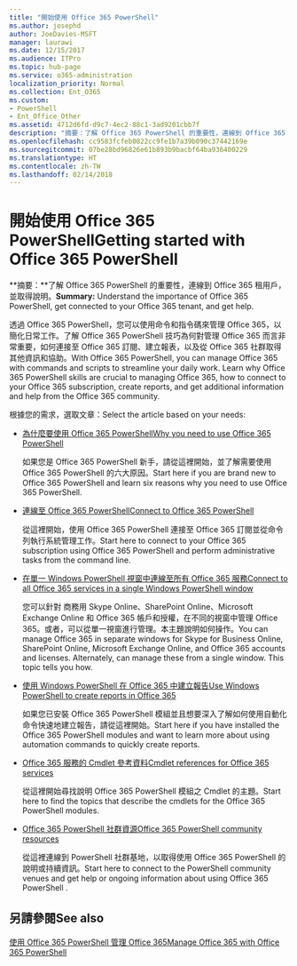 ```yaml
---
title: "開始使用 Office 365 PowerShell"
ms.author: josephd
author: JoeDavies-MSFT
manager: laurawi
ms.date: 12/15/2017
ms.audience: ITPro
ms.topic: hub-page
ms.service: o365-administration
localization_priority: Normal
ms.collection: Ent_O365
ms.custom:
- PowerShell
- Ent_Office_Other
ms.assetid: 4712d6fd-d9c7-4ec2-88c1-3ad9201cbb7f
description: "摘要：了解 Office 365 PowerShell 的重要性，連線到 Office 365 租用戶，並取得說明。"
ms.openlocfilehash: cc9583fcfeb0822cc9fe1b7a39b090c37442169e
ms.sourcegitcommit: 07be28bd96826e61b893b9bacbf64ba936400229
ms.translationtype: HT
ms.contentlocale: zh-TW
ms.lasthandoff: 02/14/2018
---
```

# <a name="getting-started-with-office-365-powershell"></a><span data-ttu-id="9c4ae-103">開始使用 Office 365 PowerShell</span><span class="sxs-lookup"><span data-stu-id="9c4ae-103">Getting started with Office 365 PowerShell</span></span>

 <span data-ttu-id="9c4ae-104">**摘要：**了解 Office 365 PowerShell 的重要性，連線到 Office 365 租用戶，並取得說明。</span><span class="sxs-lookup"><span data-stu-id="9c4ae-104">**Summary:** Understand the importance of Office 365 PowerShell, get connected to your Office 365 tenant, and get help.</span></span>
  
<span data-ttu-id="9c4ae-p101">透過 Office 365 PowerShell，您可以使用命令和指令碼來管理 Office 365，以簡化日常工作。了解 Office 365 PowerShell 技巧為何對管理 Office 365 而言非常重要，如何連接至 Office 365 訂閱、建立報表，以及從 Office 365 社群取得其他資訊和協助。</span><span class="sxs-lookup"><span data-stu-id="9c4ae-p101">With Office 365 PowerShell, you can manage Office 365 with commands and scripts to streamline your daily work. Learn why Office 365 PowerShell skills are crucial to managing Office 365, how to connect to your Office 365 subscription, create reports, and get additional information and help from the Office 365 community.</span></span>
  
<span data-ttu-id="9c4ae-107">根據您的需求，選取文章：</span><span class="sxs-lookup"><span data-stu-id="9c4ae-107">Select the article based on your needs:</span></span>
  
- [<span data-ttu-id="9c4ae-108">為什麼要使用 Office 365 PowerShell</span><span class="sxs-lookup"><span data-stu-id="9c4ae-108">Why you need to use Office 365 PowerShell</span></span>](why-you-need-to-use-office-365-powershell.md)
    
    <span data-ttu-id="9c4ae-109">如果您是 Office 365 PowerShell 新手，請從這裡開始，並了解需要使用 Office 365 PowerShell 的六大原因。</span><span class="sxs-lookup"><span data-stu-id="9c4ae-109">Start here if you are brand new to Office 365 PowerShell and learn six reasons why you need to use Office 365 PowerShell.</span></span> 
    
- [<span data-ttu-id="9c4ae-110">連線至 Office 365 PowerShell</span><span class="sxs-lookup"><span data-stu-id="9c4ae-110">Connect to Office 365 PowerShell</span></span>](connect-to-office-365-powershell.md)
    
    <span data-ttu-id="9c4ae-111">從這裡開始，使用 Office 365 PowerShell 連接至 Office 365 訂閱並從命令列執行系統管理工作。</span><span class="sxs-lookup"><span data-stu-id="9c4ae-111">Start here to connect to your Office 365 subscription using Office 365 PowerShell and perform administrative tasks from the command line.</span></span>
    
- [<span data-ttu-id="9c4ae-112">在單一 Windows PowerShell 視窗中連線至所有 Office 365 服務</span><span class="sxs-lookup"><span data-stu-id="9c4ae-112">Connect to all Office 365 services in a single Windows PowerShell window</span></span>](connect-to-all-office-365-services-in-a-single-windows-powershell-window.md)
    
    <span data-ttu-id="9c4ae-p102">您可以針對 商務用 Skype Online、SharePoint Online、Microsoft Exchange Online 和 Office 365 帳戶和授權，在不同的視窗中管理 Office 365。或者，可以從單一視窗進行管理。本主題說明如何操作。</span><span class="sxs-lookup"><span data-stu-id="9c4ae-p102">You can manage Office 365 in separate windows for Skype for Business Online, SharePoint Online, Microsoft Exchange Online, and Office 365 accounts and licenses. Alternately, can manage these from a single window. This topic tells you how.</span></span>
    
- [<span data-ttu-id="9c4ae-116">使用 Windows PowerShell 在 Office 365 中建立報告</span><span class="sxs-lookup"><span data-stu-id="9c4ae-116">Use Windows PowerShell to create reports in Office 365</span></span>](use-windows-powershell-to-create-reports-in-office-365.md)
    
    <span data-ttu-id="9c4ae-117">如果您已安裝 Office 365 PowerShell 模組並且想要深入了解如何使用自動化命令快速地建立報告，請從這裡開始。</span><span class="sxs-lookup"><span data-stu-id="9c4ae-117">Start here if you have installed the Office 365 PowerShell modules and want to learn more about using automation commands to quickly create reports.</span></span> 
    
- [<span data-ttu-id="9c4ae-118">Office 365 服務的 Cmdlet 參考資料</span><span class="sxs-lookup"><span data-stu-id="9c4ae-118">Cmdlet references for Office 365 services</span></span>](cmdlet-references-for-office-365-services.md)
    
    <span data-ttu-id="9c4ae-119">從這裡開始尋找說明 Office 365 PowerShell 模組之 Cmdlet 的主題。</span><span class="sxs-lookup"><span data-stu-id="9c4ae-119">Start here to find the topics that describe the cmdlets for the Office 365 PowerShell modules.</span></span>
    
- [<span data-ttu-id="9c4ae-120">Office 365 PowerShell 社群資源</span><span class="sxs-lookup"><span data-stu-id="9c4ae-120">Office 365 PowerShell community resources</span></span>](office-365-powershell-community-resources.md)
    
    <span data-ttu-id="9c4ae-121">從這裡連線到 PowerShell 社群基地，以取得使用 Office 365 PowerShell 的說明或持續資訊。</span><span class="sxs-lookup"><span data-stu-id="9c4ae-121">Start here to connect to the PowerShell community venues and get help or ongoing information about using Office 365 PowerShell .</span></span>
    
## <a name="see-also"></a><span data-ttu-id="9c4ae-122">另請參閱</span><span class="sxs-lookup"><span data-stu-id="9c4ae-122">See also</span></span>

#### 

[<span data-ttu-id="9c4ae-123">使用 Office 365 PowerShell 管理 Office 365</span><span class="sxs-lookup"><span data-stu-id="9c4ae-123">Manage Office 365 with Office 365 PowerShell</span></span>](manage-office-365-with-office-365-powershell.md)

